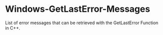 # Windows-GetLastError-Messages
List of error messages that can be retrieved with the GetLastError Function in C++.
